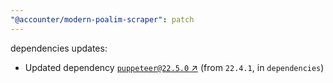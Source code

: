 ```yaml
---
"@accounter/modern-poalim-scraper": patch
---
```

dependencies updates:
  - Updated dependency [`puppeteer@22.5.0` ↗︎](https://www.npmjs.com/package/puppeteer/v/22.5.0) (from `22.4.1`, in `dependencies`)
